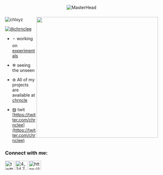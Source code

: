 
<p align="center">
  <img src="https://64.media.tumblr.com/8814c19a548157faffe437a417a2a85b/tumblr_mjt2uubkgM1rshzuyo1_r1_500.gif" alt="MasterHead">
</p>
<h3 align="center"></h3>
<img align="right" width="400" src="https://i.gifer.com/2qsB.gif">

<p align="left"> <img src="https://komarev.com/ghpvc/?username=chlxyz&label=Profile%20views&color=0e75b6&style=flat" alt="chlxyz" /> </p>

<p align="left"> <a href="https://twitter.com/chrnclee" target="blank"><img src="https://img.shields.io/twitter/follow/chrnclee?logo=twitter&style=for-the-badge" alt="@chrnclee" /></a> </p>

- 🟀 working on [experimentals](https://github.com/chlxyz/experimentals)


- ✲ seeing the unseen

- ⊚ All of my projects are available at [chrncle](https://chrncle.vercel.app)

- ▧ twit [https://twitter.com/chrnclee](https://twitter.com/chrnclee)


<h3 align="left">Connect with me:</h3>
<p align="left">
<a href="https://twitter.com/chrnclee" target="blank"><img align="center" src="https://upload.wikimedia.org/wikipedia/commons/5/57/X_logo_2023_%28white%29.png" alt="twitter" height="30" width="30" /></a>
<a href="https://instagram.com/chrncl.e" target="blank"><img align="center" src="https://raw.githubusercontent.com/rahuldkjain/github-profile-readme-generator/master/src/images/icons/Social/instagram.svg" alt="4_24.7" height="30" width="40" /></a>
<a href="/https://linktr.ee/keulloi" target="blank"><img align="center" src="https://raw.githubusercontent.com/rahuldkjain/github-profile-readme-generator/master/src/images/icons/Social/rss.svg" alt="https://linktr.ee/keulloi" height="30" width="40" /></a>
</p>

